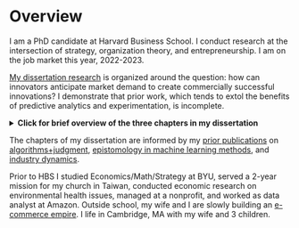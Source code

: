 # Overview

I am a PhD candidate at Harvard Business School. I conduct research at the intersection of strategy, organization theory, and entrepreneurship. I am on the job market this year, 2022-2023.

[My dissertation research](./research.md#working-papers) is organized around the question: how can innovators anticipate market demand to create commercially successful innovations? I demonstrate that prior work, which tends to extol the benefits of predictive analytics and experimentation, is incomplete.

<details><summary><strong>Click for brief overview of the three chapters in my dissertation</strong></summary>
<ul>
<li>In <strong>chapter 1</strong> of my dissertation, I show that when incumbent products enjoy high market power, new products that initially appeal to niche market segments are more likely to achieve widespread commercial success than products that initially enjoy broad appeal. Therefore, prior to launch, innovations with the most potential for commercial success may systematically appear to have small potential market sizes according to traditional quantitative market-sizing techniques.</li>
  
<li>In <strong>chapter 2 (my job market paper)</strong>, I ask whether organizations with data-driven cultures are more innovative. This question has evoked polarized viewpoints: some argue that reliance on quantitative data increases innovative foresight by reducing the biases inherent in softer methods, whereas others argue that such reliance leads to merely incremental innovation. Instead of focusing on the magnitude of reliance on quantitative analysis, I focus on what I call the *epistemic plasticity* of organizational culture—the extent to which the culture values different kinds of analyses. Surprisingly, I show that data-driven organizations produce the most breakthrough commercial successes—but only if they also liberally use qualitative analysis.</li>
  
<li>In <strong>chapter 3</strong>, I study experimentation-driven product innovation in user communities. I show that innovation trajectories can get derailed when innovators are highly responsive to experimentation in highly concentrated user communities that are not representative of the broader market.</li>
</ul>
</details>
  
The chapters of my dissertation are informed by my [prior publications](./research.md#publications) on [algorithms+judgment](https://pubsonline.informs.org/doi/abs/10.1287/orsc.2021.1554), [epistomology in machine learning methods](https://onlinelibrary.wiley.com/doi/abs/10.1002/smj.3215), and [industry dynamics](https://pubsonline.informs.org/doi/abs/10.1287/stsc.2021.0130).

Prior to HBS I studied Economics/Math/Strategy at BYU, served a 2-year mission for my church in Taiwan, conducted economic research on environmental health issues, managed at a nonprofit, and worked as data analyst at Amazon. Outside school, my wife and I are slowly building an [e-commerce empire](https://www.myrosalyn.com/). I life in Cambridge, MA with my wife and 3 children.

